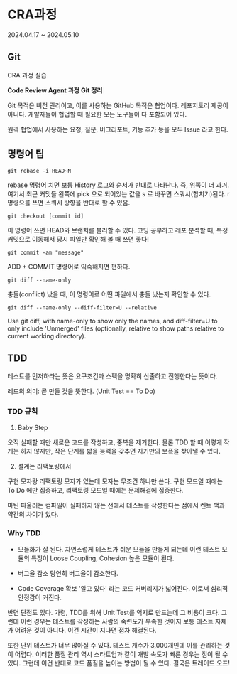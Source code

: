 # CRA과정

2024.04.17 ~ 2024.05.10

## Git

CRA 과정 실습

**Code Review Agent 과정 Git 정리**

Git 목적은 버전 관리이고, 이를 사용하는 GitHub 목적은 협업이다. 레포지토리 제공이 아니다. 개발자들이 협업할 때 필요한 모든 도구들이 다 포함되어 있다.

원격 협업에서 사용하는 요청, 질문, 버그리포트, 기능 추가 등을 모두 Issue 라고 한다.

## 명령어 팁

`git rebase -i HEAD~N`

rebase 명령어 치면 보통 History 로그와 순서가 반대로 나타난다. 즉, 위쪽이 더 과거. 여기서 최근 커밋들 왼쪽에 pick 으로 되어있는 값을 s 로 바꾸면 스쿼시(합치기)된다. r 명령으를 쓰면 스쿼시 방향을 반대로 할 수 있음.
 
`git checkout [commit id]`

이 명령어 쓰면 HEAD와 브랜치를 불리할 수 있다. 코딩 공부하고 레포 분석할 때, 특정 커밋으로 이동해서 당시 파일만 확인해 볼 때 쓰면 좋다!

`git commit -am "message"`

ADD + COMMIT 명령어로 익숙해지면 편하다.

`git diff --name-only`

충돌(conflict) 났을 때, 이 명령어로 어떤 파일에서 충돌 났는지 확인할 수 있다.

`git diff --name-only --diff-filter=U --relative`

Use git diff, with name-only to show only the names, and diff-filter=U to only include 'Unmerged' files (optionally, relative to show paths relative to current working directory).


## TDD

테스트를 먼저하라는 뜻은 요구조건과 스펙을 명확히 산출하고 진행한다는 뜻이다.

레드의 의미: 곧 만들 것을 뜻한다.
(Unit Test == To Do)

### TDD 규칙

1. Baby Step

오직 실패할 때만 새로운 코드를 작성하고, 중복을 제거한다.
물론 TDD 할 때 이렇게 작게는 하지 않지만, 작은 단계를 밟을 능력을 갖추면 자기만의 보폭을 찾아낼 수 있다.

2. 설계는 리팩토링에서

구현 모자랑 리팩토링 모자가 있는데 모자는 무조건 하나만 쓴다.
구현 모드일 때에는 To Do 에만 집중하고, 리팩토링 모드일 때에는 문제해결에 집중한다.

마틴 파울러는 컴파일이 실패하지 않는 선에서 테스트를 작성한다는 점에서 켄트 백과 약간의 차이가 있다.

### Why TDD

- 모듈화가 잘 된다.
  자연스럽게 테스트가 쉬운 모듈을 만들게 되는데 이런 테스트 모듈의 특징이 Loose Coupling, Cohesion 높은 모듈이 된다. 

- 버그율 감소
  당연히 버그율이 감소한다.

- Code Coverage 확보
  '알고 있다' 라는 코드 커버리지가 넓어진다. 이로써 심리적 안정감이 커진다.

반면 단점도 있다. 가령, TDD를 위해 Unit Test를 억지로 만드는데 그 비용이 크다. 그런데 이런 경우는 테스트를 작성하는 사람의 숙련도가 부족한 것이지 보통 테스트 자체가 어려운 것이 아니다. 이건 시간이 지나면 점차 해결된다.

또한 단위 테스트가 너무 많아질 수 있다. 테스트 개수가 3,000개인데 이를 관리하는 것이 어렵다. 이러한 품질 관리 역시 스타트업과 같이 개발 속도가 빠른 경우는 짐이 될 수 있다. 그런데 이건 반대로 코드 품질을 높이는 방법이 될 수 있다. 결국은 트레이드 오프!
